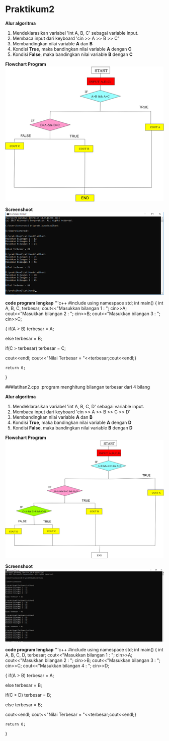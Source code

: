 # Praktikum2

**Alur algoritma**
1. Mendeklarasikan variabel 'int A, B, C' sebagai variable input.
2. Membaca input dari keyboard 'cin >> A >> B >> C'
3. Membandingkan nilai variable **A** dan **B**
4. Kondisi **True**, maka bandingkan nilai variable **A** dengan **C**
5. Kondisi **False**, maka bandingkan nilai variable **B** dengan **C**

**Flowchart Program**
![Flowchart](https://raw.githubusercontent.com/Chistopertt/Praktikum2/master/FLOWCHART1.jpg)

**Screenshoot**
![Screenshoot](https://raw.githubusercontent.com/Chistopertt/Praktikum2/master/screnshoot1.png)

**code program lengkap**
'''c++
#include <iostream>
using namespace std;
int main()
{
int A, B, C, terbesar;
cout<<"Masukkan bilangan 1 : ";
 cin>>A;
cout<<"Masukkan bilangan 2 : ";
 cin>>B;
cout<<"Masukkan bilangan 3 : ";
 cin>>C;

{
if(A > B)
terbesar = A;

else
terbesar = B;

if(C > terbesar)
terbesar = C;

cout<<endl;
cout<<"Nilai Terbesar = "<<terbesar;cout<<endl;}

    return 0;
}



###latihan2.cpp :program menghitung bilangan terbesar dari 4 bilang

**Alur algoritma**
1. Mendeklarasikan variabel 'int A, B, C, D' sebagai variable input.
2. Membaca input dari keyboard 'cin >> A >> B >> C >> D'
3. Membandingkan nilai variable **A** dan **B**
4. Kondisi **True**, maka bandingkan nilai variable **A** dengan **D**
5. Kondisi **False**, maka bandingkan nilai variable **B** dengan **D**

**Flowchart Program**
![Flowchart](https://raw.githubusercontent.com/Chistopertt/Praktikum2/master/FLOWCHARTLT2.jpg)

**Screenshoot**
![Screenshoot](https://raw.githubusercontent.com/Chistopertt/Praktikum2/master/Screnshoot2.png)

**code program lengkap**
'''c++
#include <iostream>
using namespace std;
int main()
{
int A, B, C, D, terbesar;
cout<<"Masukkan bilangan 1 : ";
 cin>>A;
cout<<"Masukkan bilangan 2 : ";
 cin>>B;
cout<<"Masukkan bilangan 3 : ";
 cin>>C;
cout<<"Masukkan bilangan 4 : ";
 cin>>D;

{
if(A > B)
terbesar = A;

else
terbesar = B;

if(C > D)
terbesar = B;

else
terbesar = B;

cout<<endl;
cout<<"Nilai Terbesar = "<<terbesar;cout<<endl;}

    return 0;
}
